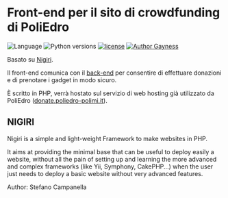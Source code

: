 # Front-end per il sito di crowdfunding di PoliEdro 

![Language](https://img.shields.io/badge/language-php-8080c0.svg) ![Python versions](https://img.shields.io/badge/php-%3E%3D%205.4-8080c0.svg) [![license](https://img.shields.io/github/license/poliedro-polimi/Crowdfunding-Frontend.svg)](https://github.com/poliedro-polimi/Crowdfunding-Frontend/blob/master/LICENSE) [![Author Gayness](https://img.shields.io/badge/author%20gayness-100%25-ff69b4.svg)](https://github.com/ste-camp) 


Basato su [Nigiri](https://github.com/ste-camp/nigiri).


Il front-end comunica con il [back-end](/poliedro-polimi/Crowdfunding-Backend) per consentire di effettuare donazioni e di prenotare i gadget in modo sicuro.


È scritto in PHP, verrà hostato sul servizio di web hosting già utilizzato da PoliEdro ([donate.poliedro-polimi.it](https://donate.poliedro-polimi.it)).


## NIGIRI

Nigiri is a simple and light-weight Framework to make websites in PHP.

It aims at providing the minimal base that can be useful to deploy easily a website, without all the pain of setting up and learning the more advanced and complex frameworks (like Yii, Symphony, CakePHP...) when the user just needs to deploy a basic website without very advanced features.
 
Author: Stefano Campanella